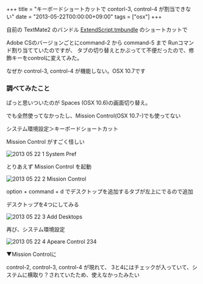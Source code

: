 +++
title = "キーボードショートカットで contorl-3, control-4 が割当できない"
date = "2013-05-22T00:00:00+09:00"
tags = ["osx"]
+++

自前の TextMate2 のバンドル [ExtendScript.tmbundle](https://github.com/milligramme/extendscript-tmbundle) のショートカットで

Adobe CSのバージョンごとにcommand-2 から command-5 まで Runコマンド割り当てていたのですが、
タブの切り替えとかぶってて不便だったので、修飾キーをcontrolに変えてみた。

なぜか control-3, control-4 が機能しない。OSX 10.7です

### 調べてみたこと

ぱっと思いついたのが Spaces (OSX 10.6)の画面切り替え。

でも全然使ってなかったし、Mission Control(OSX 10.7-)でも使ってない


システム環境設定＞キーボードショートカット  

Mission Control がすごく怪しい

![2013 05 22 1 System Pref](/images/2013-05-22_1_system_pref.png)

とりあえず Mission Control を起動

![2013 05 22 2 Mission Control](/images/2013-05-22_2_mission_control.png)

option + command + d でデスクトップを追加するタブが左上にでるので追加  

デスクトップを4つにしてみる

![2013 05 22 3 Add Desktops](/images/2013-05-22_3_add_desktops.png)

再び、システム環境設定

![2013 05 22 4 Apeare Control 234](/images/2013-05-22_4_apeare_control_234.png)

▼Mission Controlに  

control-2, control-3, control-4 が現れて、 3と4にはチェックが入っていて、システムに横取り？されていたため、使えなかったみたい
